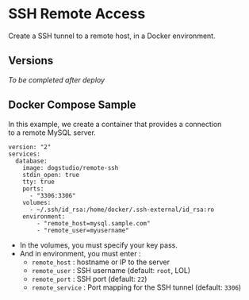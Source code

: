 # SSH Remote Access

Create a SSH tunnel to a remote host, in a Docker environment.

## Versions

_To be completed after deploy_

## Docker Compose Sample

In this example, we create a container that provides a connection  
to a remote MySQL server.

```
version: "2"
services:
  database:
    image: dogstudio/remote-ssh
    stdin_open: true
    tty: true
    ports:
      - "3306:3306"
    volumes:
      - ~/.ssh/id_rsa:/home/docker/.ssh-external/id_rsa:ro
    environment:
        - "remote_host=mysql.sample.com"
        - "remote_user=myusername"
```

* In the volumes, you must specify your key pass.
* And in environment, you must enter :
  * `remote_host` : hostname or IP to the server
  * `remote_user` : SSH username (default: `root`, LOL)
  * `remote_port` : SSH port (default: `22`)
  * `remote_service` : Port mapping for the SSH tunnel (default: `3306`)
